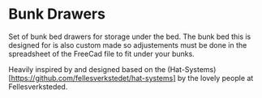 # Bunk Drawers
Set of bunk bed drawers for storage under the bed. The bunk bed this is designed for is also custom made so adjustements must be done in the spreadsheet of the FreeCad file to fit under your bunks.

Heavily inspired by and designed based on the (Hat-Systems)[https://github.com/fellesverkstedet/hat-systems] by the lovely people at Fellesverksteded. 
